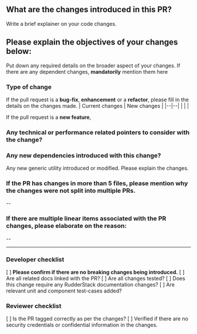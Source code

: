 ## What are the changes introduced in this PR?

Write a brief explainer on your code changes.

## Please explain the objectives of your changes below:

Put down any required details on the broader aspect of your changes. If there are any dependent changes, **mandatorily** mention them here

### Type of change

If the pull request is a **bug-fix**, **enhancement** or a **refactor**, please fill in the details on the changes made.
| Current changes | New changes |
|--|--|
| | |

If the pull request is a **new feature**,

### Any technical or performance related pointers to consider with the change?

### Any new dependencies introduced with this change?

Any new generic utility introduced or modified. Please explain the changes.

### If the PR has changes in more than 5 files, please mention why the changes were not split into multiple PRs.

--

### If there are multiple linear items associated with the PR changes, please elaborate on the reason:

--

<hr>

### Developer checklist

[ ] **Please confirm if there are no breaking changes being introduced.**
[ ] Are all related docs linked with the PR?
[ ] Are all changes tested?
[ ] Does this change require any RudderStack documentation changes?
[ ] Are relevant unit and component test-cases added?

### Reviewer checklist

[ ] Is the PR tagged correctly as per the changes?
[ ] Verified if there are no security credentials or confidential information in the changes.
